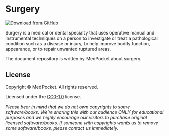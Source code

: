 # Surgery

[![Download from GitHub](https://img.shields.io/github/repo-size/MedPocket/Surgery?logo=github&label=Download)](https://github.com/MedPocket/Surgery/archive/refs/heads/main.zip)

Surgery is a medical or dental specialty that uses operative manual and instrumental techniques on a person to investigate or treat a pathological condition such as a disease or injury, to help improve bodily function, appearance, or to repair unwanted ruptured areas.

The document repository is written by MedPocket about surgery.

## License

Copyright &copy; MedPocket. All rights reserved.

Licensed under the [CC0-1.0](LICENSE) license.

*Please bear in mind that we do not own copyrights to some software/books. We’re sharing this with our audience ONLY for educational purposes and we highly encourage our visitors to purchase original licensed software/books. If someone with copyrights wants us to remove some software/books, please contact us immediately.*
